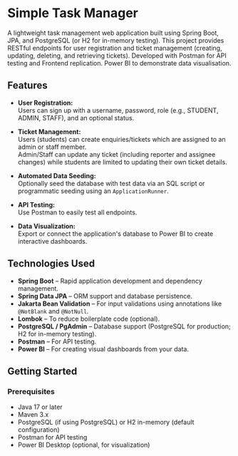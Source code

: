 # Simple Task Manager

A lightweight task management web application built using Spring Boot, JPA, and PostgreSQL (or H2 for in-memory testing). This project provides RESTful endpoints for user registration and ticket management (creating, updating, deleting, and retrieving tickets). Developed with Postman for API testing and Frontend replication. Power BI to demonstrate data visualisation.

## Features

- **User Registration:**  
  Users can sign up with a username, password, role (e.g., STUDENT, ADMIN, STAFF), and an optional status.
  
- **Ticket Management:**  
  Users (students) can create enquiries/tickets which are assigned to an admin or staff member.  
  Admin/Staff can update any ticket (including reporter and assignee changes) while students are limited to updating their own ticket details.

- **Automated Data Seeding:**  
  Optionally seed the database with test data via an SQL script or programmatic seeding using an `ApplicationRunner`.

- **API Testing:**  
  Use Postman to easily test all endpoints.

- **Data Visualization:**  
  Export or connect the application's database to Power BI to create interactive dashboards.

## Technologies Used

- **Spring Boot** – Rapid application development and dependency management.
- **Spring Data JPA** – ORM support and database persistence.
- **Jakarta Bean Validation** – For input validations using annotations like `@NotBlank` and `@NotNull`.
- **Lombok** – To reduce boilerplate code (optional).
- **PostgreSQL / PgAdmin** – Database support (PostgreSQL for production; H2 for in-memory testing).
- **Postman** – For API testing.
- **Power BI** – For creating visual dashboards from your data.

## Getting Started

### Prerequisites

- Java 17 or later
- Maven 3.x
- PostgreSQL (if using PostgreSQL) or H2 in-memory (default configuration)
- Postman for API testing
- Power BI Desktop (optional, for visualization)

